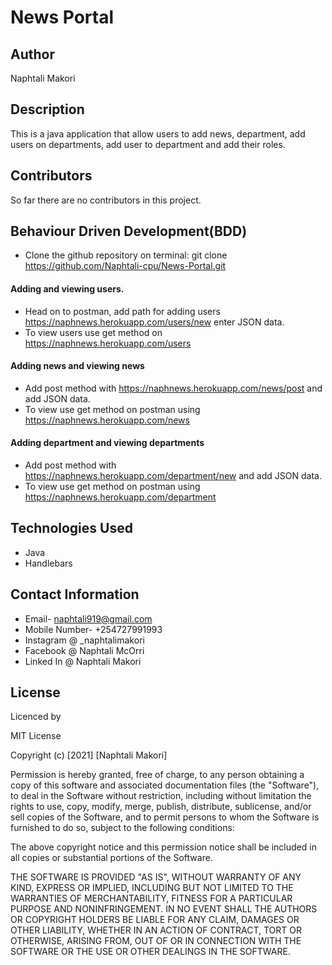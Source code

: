 # News Portal
## Author
Naphtali Makori

## Description

This is a java application that allow users to add news, department, add users on departments, add user to department and add their roles.

## Contributors

So far there are no contributors in this project.

## Behaviour Driven Development(BDD)
* Clone the github repository on terminal: git clone https://github.com/Naphtali-cpu/News-Portal.git
#### Adding and viewing users.
* Head on to postman, add path for adding users https://naphnews.herokuapp.com/users/new enter JSON data.
* To view users use get method on https://naphnews.herokuapp.com/users
#### Adding news and viewing news
* Add post method with https://naphnews.herokuapp.com/news/post and add JSON data.
* To view use get method on postman using https://naphnews.herokuapp.com/news
#### Adding department and viewing departments
* Add post method with https://naphnews.herokuapp.com/department/new and add JSON data.
* To view use get method on postman using https://naphnews.herokuapp.com/department


## Technologies Used

* Java
* Handlebars

## Contact Information

* Email- naphtali919@gmail.com
* Mobile Number- +254727991993
* Instagram @ _naphtalimakori
* Facebook @ Naphtali McOrri
* Linked In @ Naphtali Makori

## License

Licenced by

MIT License

Copyright (c) [2021] [Naphtali Makori]

Permission is hereby granted, free of charge, to any person obtaining a copy of this software and associated documentation files (the "Software"), to deal in the Software without restriction, including without limitation the rights to use, copy, modify, merge, publish, distribute, sublicense, and/or sell copies of the Software, and to permit persons to whom the Software is furnished to do so, subject to the following conditions:

The above copyright notice and this permission notice shall be included in all copies or substantial portions of the Software.

THE SOFTWARE IS PROVIDED "AS IS", WITHOUT WARRANTY OF ANY KIND, EXPRESS OR IMPLIED, INCLUDING BUT NOT LIMITED TO THE WARRANTIES OF MERCHANTABILITY, FITNESS FOR A PARTICULAR PURPOSE AND NONINFRINGEMENT. IN NO EVENT SHALL THE AUTHORS OR COPYRIGHT HOLDERS BE LIABLE FOR ANY CLAIM, DAMAGES OR OTHER LIABILITY, WHETHER IN AN ACTION OF CONTRACT, TORT OR OTHERWISE, ARISING FROM, OUT OF OR IN CONNECTION WITH THE SOFTWARE OR THE USE OR OTHER DEALINGS IN THE SOFTWARE.